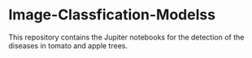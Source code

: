 # Image-Classfication-Modelss
This repository contains the Jupiter notebooks for the detection of the diseases in tomato and apple trees.

